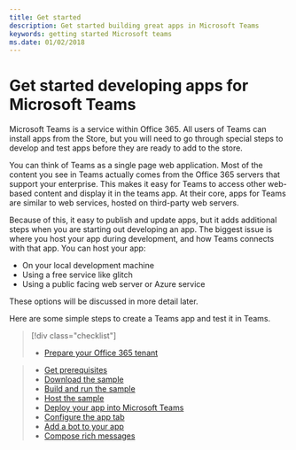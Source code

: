 ```yaml
---
title: Get started
description: Get started building great apps in Microsoft Teams
keywords: getting started Microsoft teams
ms.date: 01/02/2018
---
```

# Get started developing apps for Microsoft Teams

Microsoft Teams is a service within Office 365. All users of Teams can install apps from the Store, but you will need to go through special steps to develop and test apps before they are ready to add to the store.

You can think of Teams as a single page web application. Most of the content you see in Teams actually comes from the Office 365 servers that support your enterprise. This makes it easy for Teams to access other web-based content and display it in the teams app. At their core, apps for Teams are similar to web services, hosted on third-party web servers.

Because of this, it easy to publish and update apps, but it adds additional steps when you are starting out developing an app. The biggest issue is where you host your app during development, and how Teams connects with that app. You can host your app:

* On your local development machine
* Using a free service like glitch
* Using a public facing web server or Azure service

These options will be discussed in more detail later.

Here are some simple steps to create a Teams app and test it in Teams.

> [!div class="checklist"]
> * [Prepare your Office 365 tenant](~/get-started/get-started-tenant)
<!---
> * [Get started with Teams App Studio](~/get-started/get-started-app-studio)
--->
> * [Get prerequisites](~/get-started/get-started-nodejs#GetPrerequisites)
> * [Download the sample](~/get-started/get-started-nodejs#DownloadSample)
> * [Build and run the sample](~/get-started/get-started-nodejs#BuildRun)
> * [Host the sample](~/get-started/get-started-nodejs#HostSample)
> * [Deploy your app into Microsoft Teams](~/get-started/get-started-nodejs#DeployToTeams)
> * [Configure the app tab](~/get-started/get-started-nodejs#ConfigureTheAppTab)
> * [Add a bot to your app](~/get-started/get-started-nodejs#AddBot)
> * [Compose rich messages](~/get-started/get-started-nodejs#ComposeRichMessages)
